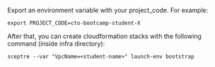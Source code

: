 Export an environment variable with your project_code. For example:

`export PROJECT_CODE=cto-bootcamp-student-X`

After that, you can create cloudformation stacks with the following command (inside infra directory):

`sceptre --var "VpcName=<student-name>" launch-env bootstrap`
